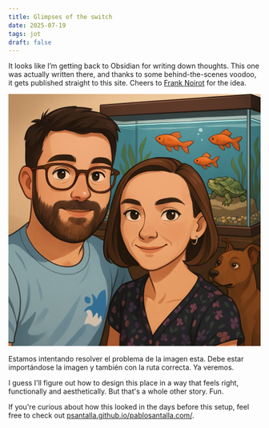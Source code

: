 ```yaml
---
title: Glimpses of the switch
date: 2025-07-19
tags: jot
draft: false
---
```

It looks like I’m getting back to Obsidian for writing down thoughts. This one was actually written there, and thanks to some behind-the-scenes voodoo, it gets published straight to this site. Cheers to [Frank Noirot](https://franknoirot.co/) for the idea.

![](file_000000004e5c51f7a185c6eeeb6938b6_conversation_id=67f18ec7-8954-800b-ad91-b5f37b950d35&message_id=3bc3626c-4e1d-4431-bf99-147985125a41%20(1).png)

Estamos intentando resolver el problema de la imagen esta. Debe estar importándose la imagen y también con la ruta correcta. Ya veremos.

I guess I'll figure out how to design this place in a way that feels right, functionally and aesthetically. But that's a whole other story. Fun.

If you're curious about how this looked in the days before this setup, feel free to check out [psantalla.github.io/pablosantalla.com/](https://psantalla.github.io/pablosantalla.com/).